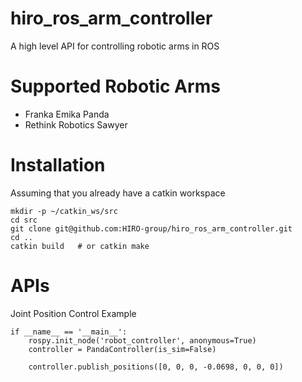 # hiro_ros_arm_controller
A high level API for controlling robotic arms in ROS

# Supported Robotic Arms
- Franka Emika Panda
- Rethink Robotics Sawyer

# Installation
Assuming that you already have a catkin workspace
```
mkdir -p ~/catkin_ws/src
cd src
git clone git@github.com:HIRO-group/hiro_ros_arm_controller.git
cd ..
catkin build   # or catkin make
```

# APIs

Joint Position Control Example
```
if __name__ == '__main__':
    rospy.init_node('robot_controller', anonymous=True)
    controller = PandaController(is_sim=False)

    controller.publish_positions([0, 0, 0, -0.0698, 0, 0, 0])
```
